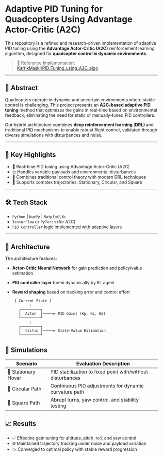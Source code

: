 # Adaptive PID Tuning for Quadcopters Using Advantage Actor-Critic (A2C)

This repository is a refined and research-driven implementation of adaptive PID tuning using the **Advantage Actor-Critic (A2C)** reinforcement learning algorithm, designed for **quadcopter control in dynamic environments**.

> 🔗 Reference Implementation:  
> [KartikMaski/PID_Tuning_using_A2C_algo](https://github.com/KartikMaski/PID_Tuning_using_A2C_algo)

---

## 📄 Abstract

Quadcopters operate in dynamic and uncertain environments where stable control is challenging. This project presents an **A2C-based adaptive PID tuning** method that optimizes the gains in real-time based on environmental feedback, eliminating the need for static or manually-tuned PID controllers.

Our hybrid architecture combines **deep reinforcement learning (DRL)** and traditional PID mechanisms to enable robust flight control, validated through diverse simulations with disturbances and noise.

---

## 🧠 Key Highlights

- 🔁 Real-time PID tuning using Advantage Actor-Critic (A2C)
- ⚖️ Handles variable payloads and environmental disturbances
- 🧠 Combines traditional control theory with modern DRL techniques
- 🎯 Supports complex trajectories: Stationary, Circular, and Square

---

## 🛠️ Tech Stack

- `Python` | `NumPy` | `Matplotlib`
- `TensorFlow` or `PyTorch` (for A2C)
- `PID Controller` logic implemented with adaptive layers

---

## 📐 Architecture

The architecture features:
- **Actor-Critic Neural Network** for gain prediction and policy/value estimation
- **PID controller layer** tuned dynamically by RL agent
- **Reward shaping** based on tracking error and control effort



       [ Current State ]
              ↓
         ┌─────────┐
         │  Actor  │─────► PID Gains (Kp, Ki, Kd)
         └─────────┘
              ↓
         ┌─────────┐
         │  Critic │─────► State-Value Estimation
         └─────────┘


## 🔬 Simulations

| Scenario            | Evaluation Description                                         |
|---------------------|----------------------------------------------------------------|
| 📍 Stationary Hover | PID stabilization to fixed point with/without disturbances     |
| 🔄 Circular Path    | Continuous PID adjustments for dynamic curvature path          |
| 🧭 Square Path      | Abrupt turns, yaw control, and stability testing               |



## 📈 Results

- ✅ Effective gain tuning for altitude, pitch, roll, and yaw control  
- 🌐 Maintained trajectory tracking under noise and payload variation  
- 📉 Converged to optimal policy with stable reward progression  
